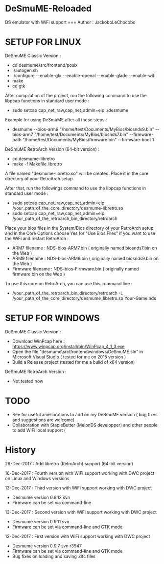 # DeSmuME-Reloaded

DS emulator with WiFi support === Author : JackoboLeChocobo



# SETUP FOR LINUX

DeSmuME Classic Version :
- cd desmume/src/frontend/posix
- ./autogen.sh
- ./configure --enable-glx --enable-openal --enable-glade --enable-wifi
- make
- cd gtk

After compilation of the project, run the following command to use the libpcap functions in standard user mode :
- sudo setcap cap_net_raw,cap_net_admin=eip ./desmume

Example for using DeSmuME after all these steps :
- desmume --bios-arm9 "/home/test/Documents/MyBios/biosnds9.bin" --bios-arm7 "/home/test/Documents/MyBios/biosnds7.bin" --firmware-path "/home/test/Documents/MyBios/firmware.bin" --firmware-boot 1


DeSmuME RetroArch Version (64-bit version) :
- cd desmume-libretro
- make -f Makefile.libretro

A file named "desmume-libretro.so" will be created. Place it in the core directory of your RetroArch setup.

After that, run the followings command to use the libpcap functions in standard user mode :
- sudo setcap cap_net_raw,cap_net_admin=eip /your_path_of_the_core_directory/desmume-libretro.so
- sudo setcap cap_net_raw,cap_net_admin=eip /your_path_of_the_retroarch_bin_directory/retroarch

Place your bios files in the System/Bios directory of your RetroArch setup, and in the Core Options choose Yes for "Use Bios Files" if you want to use the WiFi and restart RetroArch :
- ARM7 filename : NDS-bios-ARM7.bin ( originally named biosnds7.bin on the Web )
- ARM9 filename : NDS-bios-ARM9.bin ( originally named biosnds9.bin on the Web )
- Firmware filename : NDS-bios-Firmware.bin ( originally named firmware.bin on the Web )

To use this core on RetroArch, you can use this command line :
- /your_path_of_the_retroarch_bin_directory/retroarch -L /your_path_of_the_core_directory/desmume_libretro.so Your-Game.nds


# SETUP FOR WINDOWS

DeSmuME Classic Version :
- Download WinPcap here : https://www.winpcap.org/install/bin/WinPcap_4_1_3.exe
- Open the file "desmume\src\frontend\windows\DeSmuME.sln" in Microsoft Visual Studio ( tested for me on 2015 version )
- Build a Release project (tested for me a build of x64 version)


DeSmuME RetroArch Version :
- Not tested now

# TODO

- See for useful ameliorations to add on my DeSmuME version ( bug fixes and suggestions are welcome)
- Collaboration with StapleButter (MelonDS developper) and other people to add WiFi local support ( 

# History

29-Dec-2017 : Add libretro (RetroArch) support (64-bit version) 

16-Dec-2017 : Fourth version with WiFi support working with DWC project on Linux and Windows versions

13-Dec-2017 : Third version with WiFi support working with DWC project
- Desmume version 0.9.12 svn
- Firmware can be set via command-line

13-Dec-2017 : Second version with WiFi support working with DWC project
- Desmume version 0.9.11 svn
- Firmware can be set via command-line and GTK mode

12-Dec-2017 : First version with WiFi support working with DWC project
- Desmume version 0.9.7 svn r3947
- Firmware can be set via command-line and GTK mode
- Bug fixes on loading and saving .dfc files
